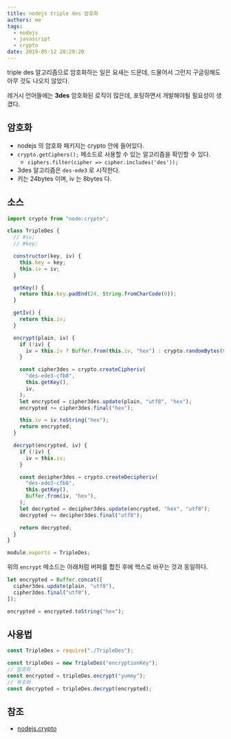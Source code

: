 ```yaml
---
title: nodejs triple des 암호화
authors: me
tags:
  - nodejs
  - javascript
  - crypto
date: 2019-05-12 20:29:20
---
```


triple des 알고리즘으로 암호화하는 일은 요새는 드문데, 드물어서 그런지 구글링해도 아무 것도 나오지 않았다.

레거시 언어들에는 **3des** 암호화된 로직이 많은데, 포팅하면서 개발해야될 필요성이 생겼다.

## 암호화

- nodejs 의 암호화 패키지는 crypto 안에 들어있다.
- `crypto.getCiphers();` 메소드로 사용할 수 있는 알고리즘을 확인할 수 있다.
  - `ciphers.filter(cipher => cipher.includes('des'));`
- 3des 알고리즘은 `des-ede3` 로 시작한다.
- 키는 24bytes 이며, iv 는 8bytes 다.

## 소스

```js
import crypto from "node:crypto";

class TripleDes {
  // #iv;
  // #key;

  constructor(key, iv) {
    this.key = key;
    this.iv = iv;
  }

  getKey() {
    return this.key.padEnd(24, String.fromCharCode(0));
  }

  getIv() {
    return this.iv;
  }

  encrypt(plain, iv) {
    if (!iv) {
      iv = this.iv ? Buffer.from(this.iv, "hex") : crypto.randomBytes(8);
    }

    const cipher3des = crypto.createCipheriv(
      "des-ede3-cfb8",
      this.getKey(),
      iv,
    );
    let encrypted = cipher3des.update(plain, "utf8", "hex");
    encrypted += cipher3des.final("hex");

    this.iv = iv.toString("hex");
    return encrypted;
  }

  decrypt(encrypted, iv) {
    if (!iv) {
      iv = this.iv;
    }

    const decipher3des = crypto.createDecipheriv(
      "des-ede3-cfb8",
      this.getKey(),
      Buffer.from(iv, "hex"),
    );
    let decrypted = decipher3des.update(encrypted, "hex", "utf8");
    decrypted += decipher3des.final("utf8");

    return decrypted;
  }
}

module.exports = TripleDes;
```

위의 `encrypt` 메소드는 아래처럼 버퍼를 합친 후에 헥스로 바꾸는 것과 동일하다.

```js
let encrypted = Buffer.concat([
  cipher3des.update(plain, "utf8"),
  cipher3des.final("utf8"),
]);

encrypted = encrypted.toString("hex");
```

## 사용법

```js
const TripleDes = require("./TripleDes");

const tripleDes = new TripleDes("encryptionKey");
// 암호화
const encrypted = tripleDes.encrypt("yummy");
// 복호화
const decrypted = tripleDes.decrypt(encrypted);
```

## 참조

- [nodejs.crypto](https://nodejs.org/api/crypto.html)
